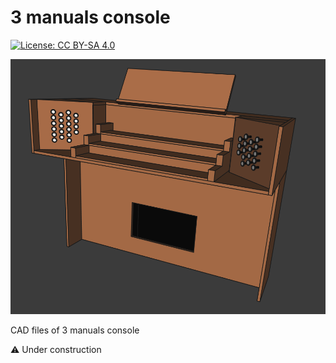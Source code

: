 # 3 manuals console

[![License: CC BY-SA 4.0](https://img.shields.io/badge/License-CC%20BY--SA%204.0-lightgrey.svg)](https://creativecommons.org/licenses/by-sa/4.0/)

![alt text](https://github.com/Openpipes-org/3manuals/blob/main/3_manuals.png)

CAD files of 3 manuals console

⚠️ Under construction
